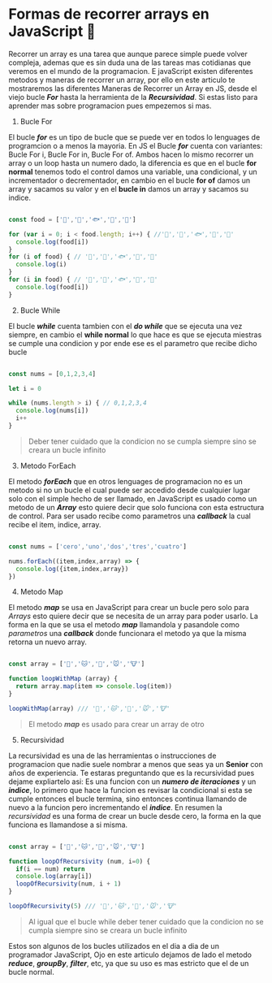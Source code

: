 <Tags>
  <Badge title="javascript" tag="javascript"/>
  <Badge title="node" tag="node"/>
  <Badge title="react" tag="react"/>
</Tags>

# Formas de recorrer arrays en JavaScript 🍭

<Author text="Updated: March 20, 24">

Recorrer un array es una tarea que aunque parece simple puede volver compleja, ademas que es sin duda una de las tareas mas cotidianas que veremos en el mundo de la programacion. E javaScript existen diferentes metodos y maneras de recorrer un array, por ello en este articulo te mostraremos las diferentes Maneras de Recorrer un Array en JS, desde el viejo bucle ***For*** hasta la herramienta de la ***Recursividad***. Si estas listo para aprender mas sobre programacion pues empezemos si mas.

1. Bucle For

El bucle ***for*** es un tipo de bucle que se puede ver en todos lo lenguages de programcion o a menos la mayoria. En JS el Bucle ***for*** cuenta con variantes: Bucle For i, Bucle For in, Bucle For of. Ambos hacen lo mismo recorrer un array o un loop hasta un numero dado, la diferencia es que en el bucle **for normal** tenemos todo el control damos una variable, una condicional, y un incrementador o decrementador, en cambio en el bucle **for of** damos un array y sacamos su valor y en el **bucle in** damos un array y sacamos su indice.

``` javascript

const food = ['🍖','🐔','🐟','🍹','🍅']

for (var i = 0; i < food.length; i++) { //'🍖','🐔','🐟','🍹','🍅'
  console.log(food[i])
}
for (i of food) { // '🍖','🐔','🐟','🍹','🍅'
  console.log(i)
}
for (i in food) { // '🍖','🐔','🐟','🍹','🍅'
  console.log(food[i])
}

```

2. Bucle While

El bucle ***while*** cuenta tambien con el ***do while*** que se ejecuta una vez siempre, en cambio el **while normal** lo que hace es que se ejecuta miestras se cumple una condicion y por ende ese es el parametro que recibe dicho bucle


``` javascript

const nums = [0,1,2,3,4]

let i = 0

while (nums.length > i) { // 0,1,2,3,4
  console.log(nums[i])
  i++
}

```

> Deber tener cuidado que la condicion no se cumpla siempre sino se creara un bucle infinito


3. Metodo ForEach

El metodo ***forEach*** que en otros lenguages de programacion no es un metodo si no un bucle el cual puede ser accedido desde cualquier lugar solo con el simple hecho de ser llamado, en JavaScript es usado como un metodo de un ***Array*** esto quiere decir que solo funciona con esta estructura de control. Para ser usado recibe como parametros una ***callback*** la cual recibe el item, indice, array.

``` javascript

const nums = ['cero','uno','dos','tres','cuatro']

nums.forEach((item,index,array) => {
  console.log({item,index,array})
})

```

4. Metodo Map

El metodo ***map*** se usa en JavaScript para crear un bucle pero solo para *Arrays* esto quiere decir que se necesita de un array para poder usarlo. La forma en la que se usa el metodo ***map*** llamandola y pasandole como *parametros* una ***callback*** donde funcionara el metodo ya que la misma retorna un nuevo array.

``` javascript

const array = ['🐶','🐱','🐷','🐭','🐮']

function loopWithMap (array) {
  return array.map(item => console.log(item))
}

loopWithMap(array) /// '🐶','🐱','🐷','🐭','🐮'

```
> El metodo ***map*** es usado para crear un array de otro

5. Recursividad

La recursividad es una de las herramientas o instrucciones de programacion que nadie suele nombrar a menos que seas ya un **Senior** con años de experiencia. Te estaras preguntando que es la recursividad pues dejame expliartelo asi: Es una funcion con un ***numero de iteraciones*** y un ***indice***, lo primero que hace la funcion es revisar la condicional si esta se cumple entonces el bucle termina, sino entonces continua llamando de nuevo a la funcion pero incrementando el ***indice***. En resumen la *recursividad* es una forma de crear un bucle desde cero, la forma en la que funciona es llamandose a si misma.

``` javascript

const array = ['🐶','🐱','🐷','🐭','🐮']

function loopOfRecursivity (num, i=0) {
  if(i == num) return
  console.log(array[i])
  loopOfRecursivity(num, i + 1)
}

loopOfRecursivity(5) /// '🐶','🐱','🐷','🐭','🐮'

```

> Al igual que el bucle while deber tener cuidado que la condicion no se cumpla siempre sino se creara un bucle infinito

Estos son algunos de los bucles utilizados en el dia a dia de un programador JavaScript, Ojo en este articulo dejamos de lado el metodo ***reduce***, ***groupBy***, ***filter***, etc, ya que su uso es mas estricto que el de un bucle normal.
